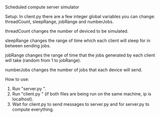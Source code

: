 Scheduled compute server simulator

Setup:
In client.py there are a few integer global variables you can change: threadCount, sleepRange, jobRange and numberJobs.

threadCount changes the number of deviced to be simulated.

sleepRange changes the range of time which each client will sleep for in between sending jobs.

jobRange changes the range of time that the jobs generated by each client will take (random from 1 to jobRange).

numberJobs changes the number of jobs that each device will send.

How to use:

1. Run "server.py <port>".
2. Run "client.py <ip> <port>" (if both files are being run on the same machine, ip is localhost).
3. Wait for client.py to send messages to server.py and for server.py to compute everything.